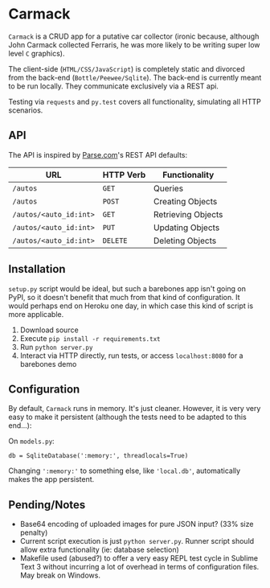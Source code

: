 Carmack
=======

`Carmack` is a CRUD app for a putative car collector (ironic because, although John Carmack collected Ferraris, he was more likely to be writing super low level `C` graphics).

The client-side (`HTML/CSS/JavaScript`) is completely static and divorced from the back-end (`Bottle/Peewee/Sqlite`). The back-end is currently meant to be run locally. They communicate exclusively via a REST api.

Testing via `requests` and `py.test` covers all functionality, simulating all HTTP scenarios.

## API

The API is inspired by [Parse.com](https://parse.com/docs/rest/guide)'s REST API defaults:

| URL | HTTP Verb | Functionality |
| --- | --------- | --------------|
| `/autos` | `GET` | Queries
| `/autos` | `POST` | Creating Objects
| `/autos/<auto_id:int>` | `GET` | Retrieving Objects
| `/autos/<auto_id:int>` | `PUT` | Updating Objects
| `/autos/<auto_id:int>` | `DELETE` | Deleting Objects

## Installation

`setup.py` script would be ideal, but such a barebones app isn't going on PyPI, so it doesn't benefit that much from that kind of configuration. It would perhaps end on Heroku one day, in which case this kind of script is more applicable.

1. Download source
2. Execute `pip install -r requirements.txt`
3. Run `python server.py`
4. Interact via HTTP directly, run tests, or access `localhost:8080` for a barebones demo

## Configuration

By default, `Carmack` runs in memory. It's just cleaner. However, it is very very easy to make it persistent (although the tests need to be adapted to this end...):

On `models.py`:

    db = SqliteDatabase(':memory:', threadlocals=True)

Changing `':memory:'` to something else, like `'local.db'`, automatically makes the app persistent.

## Pending/Notes

- Base64 encoding of uploaded images for pure JSON input? (33% size penalty)
- Current script execution is just `python server.py`. Runner script should allow extra functionality (ie: database selection)
- Makefile used (abused?) to offer a very easy REPL test cycle in Sublime Text 3 without incurring a lot of overhead in terms of configuration files. May break on Windows.

